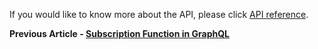 <p>If you would like to know more about the API, please click <a translate="no" href="https://api-doc.optisigns.com" target="_self" rel="undefined">API reference</a>.</p>
<p><strong>Previous Article - <a href="https://support.optisigns.com/hc/en-us/articles/36558469962643-Subscription-Function-in-GraphQL" target="_blank" rel="noopener noreferrer">Subscription Function in GraphQL</a></strong></p>